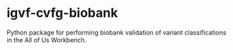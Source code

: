 # igvf-cvfg-biobank
Python package for performing biobank validation of variant classifications in the All of Us Workbench.
